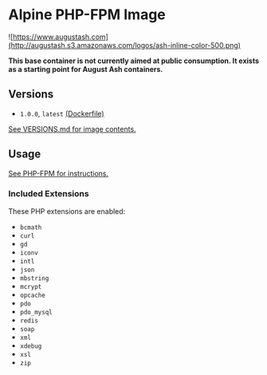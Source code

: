 # Alpine PHP-FPM Image

![https://www.augustash.com](http://augustash.s3.amazonaws.com/logos/ash-inline-color-500.png)

**This base container is not currently aimed at public consumption. It exists as a starting point for August Ash containers.**

## Versions

- `1.0.0`, `latest` [(Dockerfile)](https://github.com/augustash/docker-alpine-phpfpm-dev/blob/1.0.0/Dockerfile)

[See VERSIONS.md for image contents.](https://github.com/augustash/docker-alpine-phpfpm-dev/blob/master/VERSIONS.md)

## Usage

[See PHP-FPM for instructions.](https://github.com/augustash/docker-alpine-phpfpm/blob/master/README.md)

### Included Extensions

These PHP extensions are enabled:

- `bcmath`
- `curl`
- `gd`
- `iconv`
- `intl`
- `json`
- `mbstring`
- `mcrypt`
- `opcache`
- `pdo`
- `pdo_mysql`
- `redis`
- `soap`
- `xml`
- `xdebug`
- `xsl`
- `zip`
